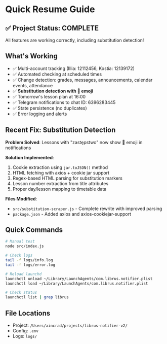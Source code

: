 # Quick Resume Guide

## ✅ Project Status: COMPLETE

All features are working correctly, including substitution detection!

## What's Working

- ✅ Multi-account tracking (Illia: 12112456, Kostia: 12139172)
- ✅ Automated checking at scheduled times
- ✅ Change detection: grades, messages, announcements, calendar events, attendance
- ✅ **Substitution detection with 🔄 emoji**
- ✅ Tomorrow's lesson plan at 16:00
- ✅ Telegram notifications to chat ID: 6396283445
- ✅ State persistence (no duplicates)
- ✅ Error logging and alerts

## Recent Fix: Substitution Detection

**Problem Solved**: Lessons with "zastępstwo" now show 🔄 emoji in notifications

**Solution Implemented**:
1. Cookie extraction using `jar.toJSON()` method
2. HTML fetching with axios + cookie jar support
3. Regex-based HTML parsing for substitution markers
4. Lesson number extraction from title attributes
5. Proper day/lesson mapping to timetable data

**Files Modified**:
- `src/substitution-scraper.js` - Complete rewrite with improved parsing
- `package.json` - Added axios and axios-cookiejar-support

## Quick Commands

```bash
# Manual test
node src/index.js

# Check logs
tail -f logs/info.log
tail -f logs/error.log

# Reload launchd
launchctl unload ~/Library/LaunchAgents/com.librus.notifier.plist
launchctl load ~/Library/LaunchAgents/com.librus.notifier.plist

# Check status
launchctl list | grep librus
```

## File Locations
- Project: `/Users/aincrad/projects/librus-notifier-v2/`
- Config: `.env`
- Logs: `logs/`
